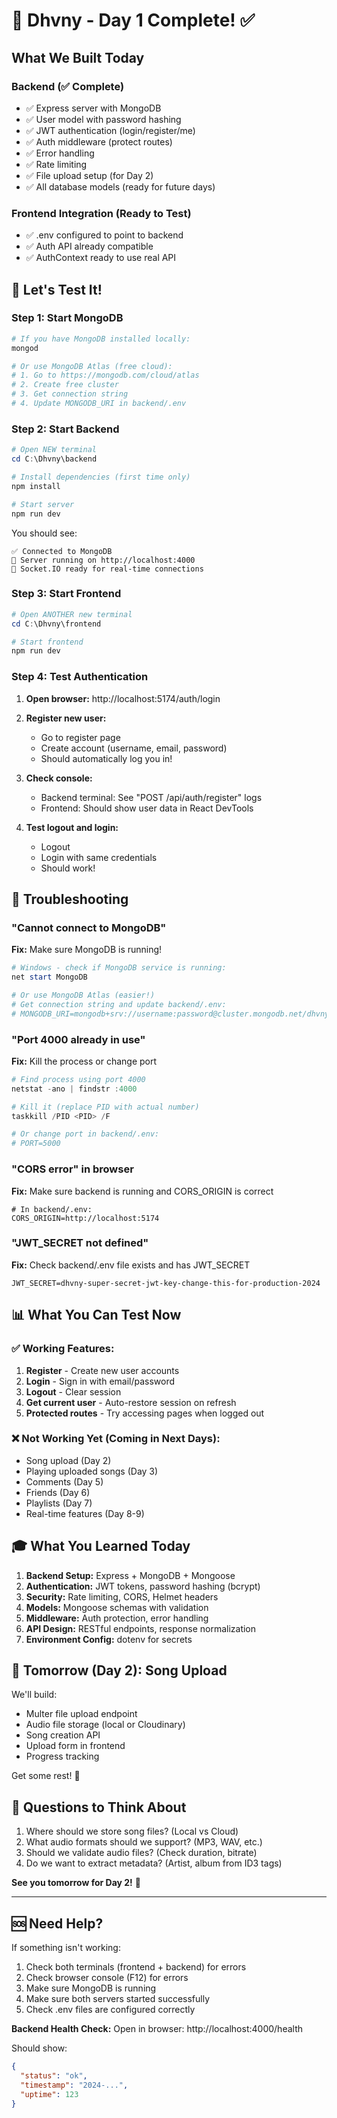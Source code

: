 # 🎵 Dhvny - Day 1 Complete! ✅

## What We Built Today

### Backend (✅ Complete)

- ✅ Express server with MongoDB
- ✅ User model with password hashing
- ✅ JWT authentication (login/register/me)
- ✅ Auth middleware (protect routes)
- ✅ Error handling
- ✅ Rate limiting
- ✅ File upload setup (for Day 2)
- ✅ All database models (ready for future days)

### Frontend Integration (Ready to Test)

- ✅ .env configured to point to backend
- ✅ Auth API already compatible
- ✅ AuthContext ready to use real API

## 🚀 Let's Test It!

### Step 1: Start MongoDB

```powershell
# If you have MongoDB installed locally:
mongod

# Or use MongoDB Atlas (free cloud):
# 1. Go to https://mongodb.com/cloud/atlas
# 2. Create free cluster
# 3. Get connection string
# 4. Update MONGODB_URI in backend/.env
```

### Step 2: Start Backend

```powershell
# Open NEW terminal
cd C:\Dhvny\backend

# Install dependencies (first time only)
npm install

# Start server
npm run dev
```

You should see:

```
✅ Connected to MongoDB
🚀 Server running on http://localhost:4000
📡 Socket.IO ready for real-time connections
```

### Step 3: Start Frontend

```powershell
# Open ANOTHER new terminal
cd C:\Dhvny\frontend

# Start frontend
npm run dev
```

### Step 4: Test Authentication

1. **Open browser:** http://localhost:5174/auth/login
2. **Register new user:**

   - Go to register page
   - Create account (username, email, password)
   - Should automatically log you in!

3. **Check console:**

   - Backend terminal: See "POST /api/auth/register" logs
   - Frontend: Should show user data in React DevTools

4. **Test logout and login:**
   - Logout
   - Login with same credentials
   - Should work!

## 🐛 Troubleshooting

### "Cannot connect to MongoDB"

**Fix:** Make sure MongoDB is running!

```powershell
# Windows - check if MongoDB service is running:
net start MongoDB

# Or use MongoDB Atlas (easier!)
# Get connection string and update backend/.env:
# MONGODB_URI=mongodb+srv://username:password@cluster.mongodb.net/dhvny
```

### "Port 4000 already in use"

**Fix:** Kill the process or change port

```powershell
# Find process using port 4000
netstat -ano | findstr :4000

# Kill it (replace PID with actual number)
taskkill /PID <PID> /F

# Or change port in backend/.env:
# PORT=5000
```

### "CORS error" in browser

**Fix:** Make sure backend is running and CORS_ORIGIN is correct

```env
# In backend/.env:
CORS_ORIGIN=http://localhost:5174
```

### "JWT_SECRET not defined"

**Fix:** Check backend/.env file exists and has JWT_SECRET

```env
JWT_SECRET=dhvny-super-secret-jwt-key-change-this-for-production-2024
```

## 📊 What You Can Test Now

### ✅ Working Features:

1. **Register** - Create new user accounts
2. **Login** - Sign in with email/password
3. **Logout** - Clear session
4. **Get current user** - Auto-restore session on refresh
5. **Protected routes** - Try accessing pages when logged out

### ❌ Not Working Yet (Coming in Next Days):

- Song upload (Day 2)
- Playing uploaded songs (Day 3)
- Comments (Day 5)
- Friends (Day 6)
- Playlists (Day 7)
- Real-time features (Day 8-9)

## 🎓 What You Learned Today

1. **Backend Setup:** Express + MongoDB + Mongoose
2. **Authentication:** JWT tokens, password hashing (bcrypt)
3. **Security:** Rate limiting, CORS, Helmet headers
4. **Models:** Mongoose schemas with validation
5. **Middleware:** Auth protection, error handling
6. **API Design:** RESTful endpoints, response normalization
7. **Environment Config:** dotenv for secrets

## 📝 Tomorrow (Day 2): Song Upload

We'll build:

- Multer file upload endpoint
- Audio file storage (local or Cloudinary)
- Song creation API
- Upload form in frontend
- Progress tracking

Get some rest! 🌙

## 🤔 Questions to Think About

1. Where should we store song files? (Local vs Cloud)
2. What audio formats should we support? (MP3, WAV, etc.)
3. Should we validate audio files? (Check duration, bitrate)
4. Do we want to extract metadata? (Artist, album from ID3 tags)

**See you tomorrow for Day 2!** 🚀

---

## 🆘 Need Help?

If something isn't working:

1. Check both terminals (frontend + backend) for errors
2. Check browser console (F12) for errors
3. Make sure MongoDB is running
4. Make sure both servers started successfully
5. Check .env files are configured correctly

**Backend Health Check:**
Open in browser: http://localhost:4000/health

Should show:

```json
{
  "status": "ok",
  "timestamp": "2024-...",
  "uptime": 123
}
```
